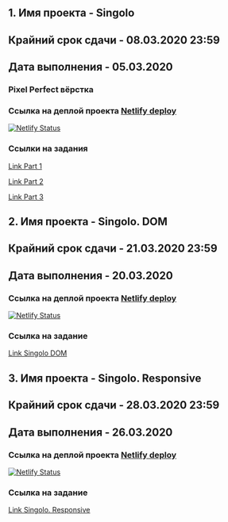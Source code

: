 ## 1. Имя проекта - Singolo
## Крайний срок сдачи - 08.03.2020 23:59
## Дата выполнения - 05.03.2020

### Pixel Perfect вёрстка
### Ссылка на деплой проекта [Netlify deploy](https://singolo-nazarov-rsschool.netlify.com)
[![Netlify Status](https://api.netlify.com/api/v1/badges/a6fbda56-c31c-48ac-a6fe-becd1f895117/deploy-status)](https://app.netlify.com/sites/singolo-nazarov-rsschool/deploys)

### Ссылки на задания 
[Link Part 1](https://github.com/rolling-scopes-school/tasks/blob/master/tasks/markups/level-2/singolo/part-1/singolo-1-ru.md)

[Link Part 2](https://github.com/rolling-scopes-school/tasks/blob/master/tasks/markups/level-2/singolo/part-2/singolo-2-ru.md)

[Link Part 3](https://github.com/rolling-scopes-school/tasks/blob/master/tasks/markups/level-2/singolo/part-3/singolo-3-ru.md)


## 2. Имя проекта - Singolo. DOM
## Крайний срок сдачи - 21.03.2020 23:59
## Дата выполнения - 20.03.2020

### Ссылка на деплой проекта [Netlify deploy](https://singolo-dom-nazarov.netlify.com/)

[![Netlify Status](https://api.netlify.com/api/v1/badges/e328f50a-a31e-4fe2-8304-6320e685b9cd/deploy-status)](https://app.netlify.com/sites/singolo-dom-nazarov/deploys)

### Ссылка на заданиe 
[Link Singolo DOM](https://github.com/rolling-scopes-school/tasks/blob/master/tasks/markups/level-2/singolo/singolo-DOM-ru.md)

## 3. Имя проекта - Singolo. Responsive
## Крайний срок сдачи - 28.03.2020 23:59
## Дата выполнения - 26.03.2020

### Ссылка на деплой проекта [Netlify deploy](https://singolo-final-rsschool.netlify.com/)

[![Netlify Status](https://api.netlify.com/api/v1/badges/75588b8e-b10d-4f74-8e78-235aaa3d7704/deploy-status)](https://app.netlify.com/sites/singolo-final-rsschool/deploys)

### Ссылка на заданиe 
[Link Singolo. Responsive](https://github.com/rolling-scopes-school/tasks/blob/master/tasks/markups/level-2/singolo/singolo-responsive-ru.md)
